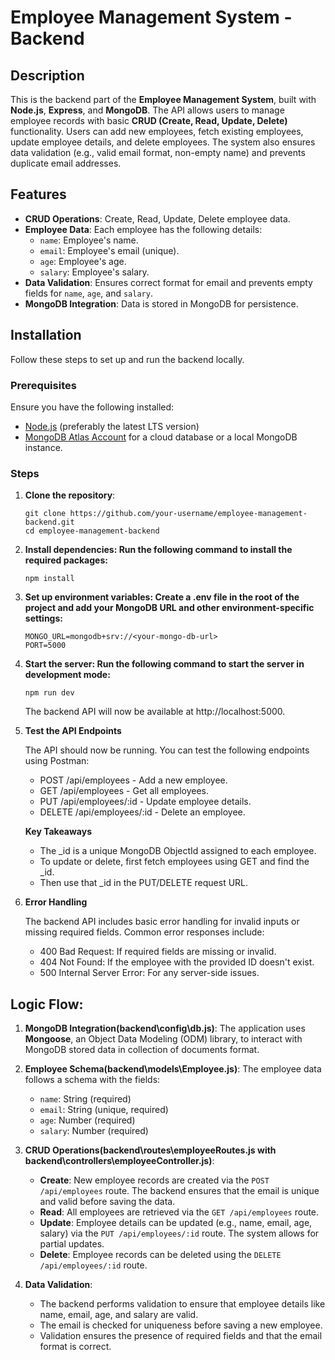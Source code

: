 # Employee Management System - Backend

## Description

This is the backend part of the **Employee Management System**, built with **Node.js**, **Express**, and **MongoDB**. The API allows users to manage employee records with basic **CRUD (Create, Read, Update, Delete)** functionality. Users can add new employees, fetch existing employees, update employee details, and delete employees. The system also ensures data validation (e.g., valid email format, non-empty name) and prevents duplicate email addresses.

## Features

- **CRUD Operations**: Create, Read, Update, Delete employee data.
- **Employee Data**: Each employee has the following details:
  - `name`: Employee's name.
  - `email`: Employee's email (unique).
  - `age`: Employee's age.
  - `salary`: Employee's salary.
- **Data Validation**: Ensures correct format for email and prevents empty fields for `name`, `age`, and `salary`.
- **MongoDB Integration**: Data is stored in MongoDB for persistence.

## Installation

Follow these steps to set up and run the backend locally.

### Prerequisites

Ensure you have the following installed:

- [Node.js](https://nodejs.org/en/) (preferably the latest LTS version)
- [MongoDB Atlas Account](https://www.mongodb.com/cloud/atlas) for a cloud database or a local MongoDB instance.

### Steps

1. **Clone the repository**:
   ```
   git clone https://github.com/your-username/employee-management-backend.git
   cd employee-management-backend
2. **Install dependencies: Run the following command to install the required packages:**
   ```
   npm install
3. **Set up environment variables: Create a .env file in the root of the project and add your MongoDB URL and other environment-specific settings:**
    ```
    MONGO_URL=mongodb+srv://<your-mongo-db-url>
    PORT=5000
5. **Start the server: Run the following command to start the server in development mode:**
   ```
   npm run dev
   ```
   The backend API will now be available at http://localhost:5000.

6. **Test the API Endpoints**

   The API should now be running. You can test the following endpoints using Postman:

    - POST /api/employees - Add a new employee.
    - GET /api/employees - Get all employees.
    - PUT /api/employees/:id - Update employee details.
    - DELETE /api/employees/:id - Delete an employee.
      
   **Key Takeaways**
    - The _id is a unique MongoDB ObjectId assigned to each employee.
    - To update or delete, first fetch employees using GET and find the _id.
    - Then use that _id in the PUT/DELETE request URL.
      
7. **Error Handling**
   
   The backend API includes basic error handling for invalid inputs or missing required fields. Common error responses include:

    - 400 Bad Request: If required fields are missing or invalid.
    - 404 Not Found: If the employee with the provided ID doesn't exist.
    - 500 Internal Server Error: For any server-side issues.
      
## Logic Flow:

1. **MongoDB Integration(backend\config\db.js)**: The application uses **Mongoose**, an Object Data Modeling (ODM) library, to interact with MongoDB stored data in collection of documents format.

2. **Employee Schema(backend\models\Employee.js)**: The employee data follows a schema with the fields:
   - `name`: String (required)
   - `email`: String (unique, required)
   - `age`: Number (required)
   - `salary`: Number (required)

3. **CRUD Operations(backend\routes\employeeRoutes.js with backend\controllers\employeeController.js)**:
   - **Create**: New employee records are created via the `POST /api/employees` route. The backend ensures that the email is unique and valid before saving the data.
   - **Read**: All employees are retrieved via the `GET /api/employees` route.
   - **Update**: Employee details can be updated (e.g., name, email, age, salary) via the `PUT /api/employees/:id` route. The system allows for partial updates.
   - **Delete**: Employee records can be deleted using the `DELETE /api/employees/:id` route.

4. **Data Validation**: 
   - The backend performs validation to ensure that employee details like name, email, age, and salary are valid.
   - The email is checked for uniqueness before saving a new employee.
   - Validation ensures the presence of required fields and that the email format is correct.
